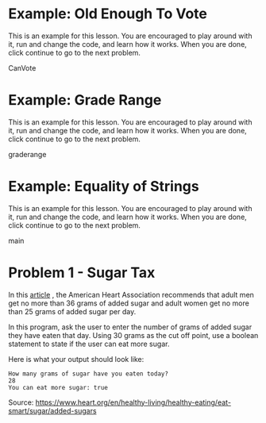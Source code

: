 # Example: Old Enough To Vote
This is an example for this lesson. You are encouraged to play around with it, run and change the code, and learn how it works. When you are done, click continue to go to the next problem.

CanVote

# Example: Grade Range
This is an example for this lesson. You are encouraged to play around with it, run and change the code, and learn how it works. When you are done, click continue to go to the next problem.

graderange

# Example: Equality of Strings
This is an example for this lesson. You are encouraged to play around with it, run and change the code, and learn how it works. When you are done, click continue to go to the next problem.

main

# Problem 1 - Sugar Tax
In this [article](https://www.heart.org/en/healthy-living/healthy-eating/eat-smart/sugar/added-sugars) , the American Heart Association recommends that adult men get no more than 36 grams of added sugar and adult women get no more than 25 grams of added sugar per day.

In this program, ask the user to enter the number of grams of added sugar they have eaten that day. Using 30 grams as the cut off point, use a boolean statement to state if the user can eat more sugar.

Here is what your output should look like:
```
How many grams of sugar have you eaten today? 
28
You can eat more sugar: true
```

Source: https://www.heart.org/en/healthy-living/healthy-eating/eat-smart/sugar/added-sugars

